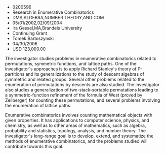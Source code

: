 
* 0200596
* Research in Enumerative Combinatorics
* DMS,ALGEBRA,NUMBER THEORY,AND COM
* 05/01/2002,02/09/2004
* Ira Gessel,MA,Brandeis University
* Continuing Grant
* Tomek Bartoszynski
* 04/30/2006
* USD 123,000.00

The investigator studies problems in enumerative combinatorics related to
permutations, symmetric functions, and lattice paths. One of the investigator's
approaches is to apply Richard Stanley's theory of P-partitions and its
generalizations to the study of descent algebras of symmetric and related
groups. Several other problems related to the enumeration of permutations by
descents are also studied. The investigator also studies a generalization of
two-stack-sortable permutations leading to a symmetric-function refinement of
the formula of West (proved by Zeilberger) for counting these permutations, and
several problems involving the enumeration of lattice paths.

Enumerative combinatorics involves counting mathematical objects with given
properties. It has applications to computer science, physics, and chemistry, as
well as to other areas of mathematics, such as algebra, probability and
statistics, topology, analysis, and number theory. The investigator's long-range
goal is to develop, extend, and systematize the methods of enumerative
combinatorics, and the problems studied will contribute towards this goal.
